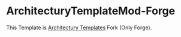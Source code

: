 # ArchitecturyTemplateMod-Forge

This Template is [Architectury Templates](https://github.com/architectury/architectury-templates) Fork (Only Forge).
